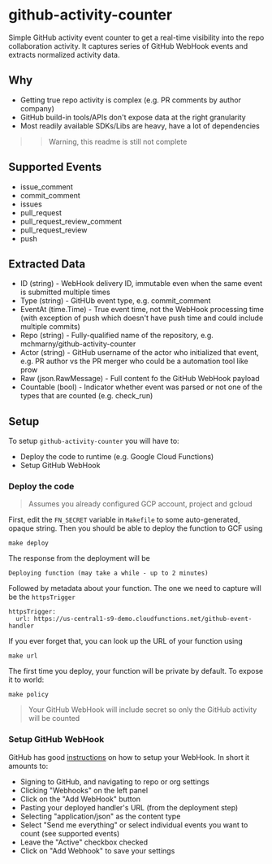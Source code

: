 # github-activity-counter

Simple GitHub activity event counter to get a real-time visibility into the repo collaboration activity. It captures series of GitHub WebHook events and extracts normalized activity data.

## Why

* Getting true repo activity is complex (e.g. PR comments by author company)
* GitHub build-in tools/APIs don't expose data at the right granularity
* Most readily available SDKs/Libs are heavy, have a lot of dependencies

>> Warning, this readme is still not complete

## Supported Events

* issue_comment
* commit_comment
* issues
* pull_request
* pull_request_review_comment
* pull_request_review
* push

## Extracted Data

* ID (string) - WebHook delivery ID, immutable even when the same event is submitted multiple times
* Type (string) - GitHUb event type, e.g. commit_comment
* EventAt (time.Time) - True event time, not the WebHook processing time (with exception of push which doesn't have push time and could include multiple commits)
* Repo (string) - Fully-qualified name of the repository, e.g. mchmarny/github-activity-counter
* Actor (string) - GitHub username of the actor who initialized that event, e.g. PR author vs the PR merger who could be a automation tool like prow
* Raw (json.RawMessage) - Full content fo the GitHub WebHook payload
* Countable (bool) - Indicator whether event was parsed or not one of the types that are counted (e.g. check_run)

## Setup

To setup `github-activity-counter` you will have to:

* Deploy the code to runtime (e.g. Google Cloud Functions)
* Setup GitHub WebHook

### Deploy the code

> Assumes you already configured GCP account, project and gcloud

First, edit the `FN_SECRET` variable in `Makefile` to some auto-generated, opaque string. Then you should be able to deploy the function to GCF using

```shell
make deploy
```

The response from the deployment will be

```shell
Deploying function (may take a while - up to 2 minutes)
```

Followed by metadata about your function. The one we need to capture will be the `httpsTrigger`

```shell
httpsTrigger:
  url: https://us-central1-s9-demo.cloudfunctions.net/github-event-handler
```

If you ever forget that, you can look up the URL of your function using

```shell
make url
```

The first time you deploy, your function will be private by default. To expose it to world:

```shell
make policy
```

> Your GitHub WebHook will include secret so only the GitHub activity will be counted


### Setup GitHub WebHook

GitHub has good [instructions](https://developer.github.com/webhooks/creating/) on how to setup your WebHook. In short it amounts to:

* Signing to GitHub, and navigating to repo or org settings
* Clicking "Webhooks" on the left panel
* Click on the "Add WebHook" button
* Pasting your deployed handler's URL (from the deployment step)
* Selecting "application/json" as the content type
* Select "Send me everything" or select individual events you want to count (see supported events)
* Leave the "Active" checkbox checked
* Click on "Add Webhook" to save your settings


